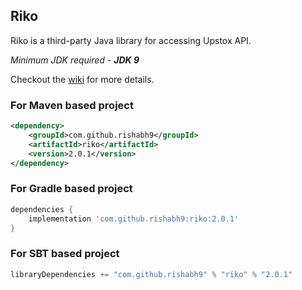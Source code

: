 ## Riko

Riko is a third-party Java library for accessing Upstox API.

*Minimum JDK required - __JDK 9__*

Checkout the [wiki](https://github.com/rishabh9/riko/wiki) for more details.

### For Maven based project

```xml
<dependency>
    <groupId>com.github.rishabh9</groupId>
    <artifactId>riko</artifactId>
    <version>2.0.1</version>
</dependency>
```

### For Gradle based project
```groovy
dependencies {
    implementation 'com.github.rishabh9:riko:2.0.1'
}
```

### For SBT based project
```scala
libraryDependencies += "com.github.rishabh9" % "riko" % "2.0.1"
```